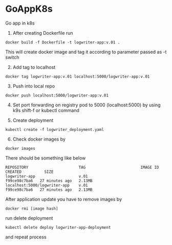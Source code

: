 # GoAppK8s
Go app in k8s

1. After creating Dockerfile run

```
docker build -f Dockerfile -t logwriter-app:v.01 .
```

This will create docker image and tag it according to parameter passed as -t switch

2. Add tag to localhost 

```
docker tag logwriter-app:v.01 localhost:5000/logwriter-app:v.01
```

3. Push into local repo

```
docker push localhost:5000/logwriter-app:v.01
```

4. Set port forwarding on registry pod to 5000 (localhost:5000) by using k9s shift-f or kubectl command

5. Create deployment

```
kubectl create -f logwriter_deployment.yaml
```

6. Check docker images by 
```
docker images
```

There should be something like below 
```
REPOSITORY                      TAG                        IMAGE ID       CREATED          SIZE
logwriter-app                   v.01                       f99ce98c7ba6   27 minutes ago   2.13MB
localhost:5000/logwriter-app    v.01                       f99ce98c7ba6   27 minutes ago   2.13MB
```

After application update you have to remove images by

```
docker rmi [image hash]
```

run delete deployment 
```
kubectl delete deploy logwriter-app-deployment
```

and repeat process
